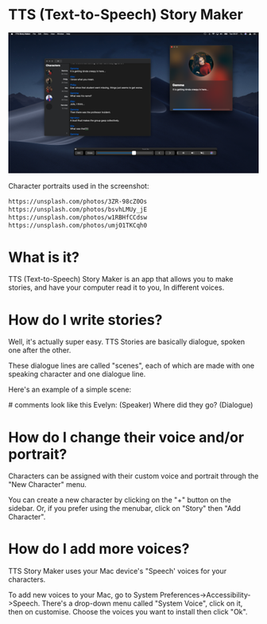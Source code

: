 # TTS (Text-to-Speech) Story Maker

![Screenshot](/Screenshots/photo.png)

Character portraits used in the screenshot:
```
https://unsplash.com/photos/3ZR-98cZ0Os
https://unsplash.com/photos/bsvhLMUy_jE
https://unsplash.com/photos/w1RBHfCCdsw
https://unsplash.com/photos/umjO1TKCqh0
```

# What is it?
TTS (Text-to-Speech) Story Maker is an app that allows you to make stories, and have your computer read it to you, In different voices.

# How do I write stories?
Well, it's actually super easy. TTS Stories are basically dialogue, spoken one after the other. 

These dialogue lines are called "scenes", each of which are made with one speaking character and one dialogue line. 

Here's an example of a simple scene:

\# comments look like this
Evelyn:               (Speaker)
Where did they go?    (Dialogue)

# How do I change their voice and/or portrait?
Characters can be assigned with their custom voice and portrait through the "New Character" menu. 

You can create a new character by clicking on the "+" button on the sidebar. Or, if you prefer using the menubar, click on "Story" then "Add Character".

# How do I add more voices?
TTS Story Maker uses your Mac device's "Speech' voices for your characters. 

To add new voices to your Mac, go to System Preferences->Accessibility->Speech. There's a drop-down menu called "System Voice", click on it, then on customise. Choose the voices you want to install then click "Ok".
